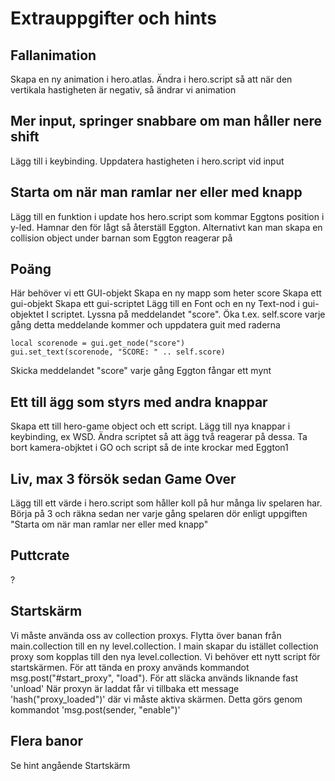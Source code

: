 # Extrauppgifter och hints

  ## Fallanimation
Skapa en ny animation i hero.atlas. Ändra i hero.script så att när den vertikala hastigheten är negativ, så ändrar vi animation

  ## Mer input, springer snabbare om man håller nere shift
Lägg till i keybinding. Uppdatera hastigheten i hero.script vid input

  ## Starta om när man ramlar ner eller med knapp
Lägg till en funktion i update hos hero.script som kommar Eggtons position i y-led. Hamnar den för lågt så återställ Eggton.
Alternativt kan man skapa en collision object under barnan som Eggton reagerar på

## Poäng
Här behöver vi ett GUI-objekt
Skapa en ny mapp som heter score
Skapa ett gui-objekt
Skapa ett gui-scriptet
Lägg till en Font och en ny Text-nod i gui-objektet
I scriptet. Lyssna på meddelandet "score". Öka t.ex. self.score varje gång detta meddelande kommer och uppdatera guit med raderna

    local scorenode = gui.get_node("score")
    gui.set_text(scorenode, "SCORE: " .. self.score)
    
  Skicka meddelandet "score" varje gång Eggton fångar ett mynt


## Ett till ägg som styrs med andra knappar
Skapa ett till hero-game object och ett script.
Lägg till nya knappar i keybinding, ex WSD.
Ändra scriptet så att ägg två reagerar på dessa.
Ta bort kamera-objktet i GO och script så de inte krockar med Eggton1

## Liv, max 3 försök sedan Game Over
Lägg till ett värde i hero.script som håller koll på hur många liv spelaren har.
Börja på 3 och räkna sedan ner varje gång spelaren dör enligt uppgiften "Starta om när man ramlar ner eller med knapp"

## Puttcrate
?

## Startskärm
Vi måste använda oss av collection proxys. Flytta över banan från main.collection till en ny level.collection.
I main skapar du istället collection proxy som kopplas till den nya level.collection.
Vi behöver ett nytt script för startskärmen.
För att tända en proxy används kommandot 	msg.post("#start_proxy", "load"). För att släcka används liknande fast 'unload'
När proxyn är laddat får vi tillbaka ett message 'hash("proxy_loaded")' där vi måste aktiva skärmen. Detta görs genom kommandot 'msg.post(sender, "enable")'

## Flera banor
Se hint angående Startskärm
